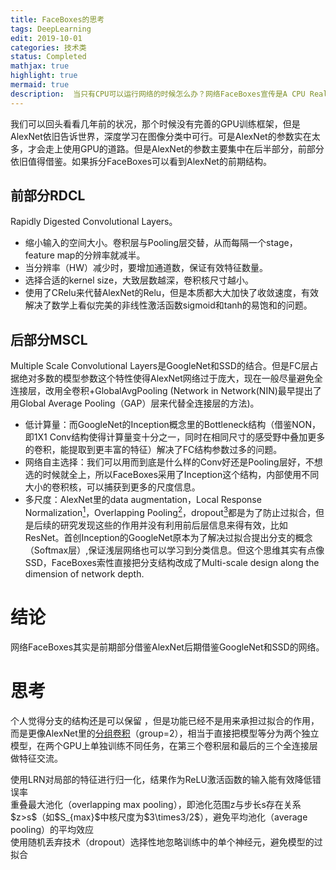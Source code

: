 ```yaml
---
title: FaceBoxes的思考
tags: DeepLearning
edit: 2019-10-01
categories: 技术类
status: Completed
mathjax: true
highlight: true
mermaid: true
description:  当只有CPU可以运行网络的时候怎么办？网络FaceBoxes宣传是A CPU Real-time Face Detector with High Accuracy，其实是前期部分借鉴AlexNet后期借鉴GoogleNet和SSD的网络。
---
```


我们可以回头看看几年前的状况，那个时候没有完善的GPU训练框架，但是AlexNet依旧告诉世界，深度学习在图像分类中可行。可是AlexNet的参数实在太多，才会走上使用GPU的道路。但是AlexNet的参数主要集中在后半部分，前部分依旧值得借鉴。如果拆分FaceBoxes可以看到AlexNet的前期结构。

## 前部分RDCL

Rapidly Digested Convolutional Layers。
- 缩小输入的空间大小。卷积层与Pooling层交替，从而每隔一个stage，feature map的分辨率就减半。
- 当分辨率（HW）减少时，要增加通道数，保证有效特征数量。
- 选择合适的kernel size，大致层数越深，卷积核尺寸越小。
- 使用了CRelu来代替AlexNet的Relu，但是本质都大大加快了收敛速度，有效解决了数学上看似完美的非线性激活函数sigmoid和tanh的易饱和的问题。

## 后部分MSCL

Multiple Scale Convolutional Layers是GoogleNet和SSD的结合。但是FC层占据绝对多数的模型参数这个特性使得AlexNet网络过于庞大，现在一般尽量避免全连接层，改用全卷积+GlobalAvgPooling (Network in Network(NIN)最早提出了用Global Average Pooling（GAP）层来代替全连接层的方法)。
- 低计算量：而GoogleNet的Inception概念里的Bottleneck结构（借鉴NON，即1X1 Conv结构使得计算量变十分之一，同时在相同尺寸的感受野中叠加更多的卷积，能提取到更丰富的特征）解决了FC结构参数过多的问题。
- 网络自主选择：我们可以用而到底是什么样的Conv好还是Pooling层好，不想选的时候就全上，所以FaceBoxes采用了Inception这个结构，内部使用不同大小的卷积核，可以捕获到更多的尺度信息。
- 多尺度：AlexNet里的data augmentation，Local Response Normalization[<sup>1</sup>](#refer-anchor-1)，Overlapping Pooling[<sup>2</sup>](#refer-anchor-2)，dropout[<sup>3</sup>](#refer-anchor-3)都是为了防止过拟合，但是后续的研究发现这些的作用并没有利用前后层信息来得有效，比如ResNet。首创Inception的GoogleNet原本为了解决过拟合提出分支的概念（Softmax层）,保证浅层网络也可以学习到分类信息。但这个思维其实有点像SSD，FaceBoxes索性直接把分支结构改成了Multi-scale design along the dimension of network depth.

# 结论

网络FaceBoxes其实是前期部分借鉴AlexNet后期借鉴GoogleNet和SSD的网络。

# 思考

个人觉得分支的结构还是可以保留 ，但是功能已经不是用来承担过拟合的作用，而是更像AlexNet里的[分组卷积](https://zhuanlan.zhihu.com/p/77480151)（group=2），相当于直接把模型等分为两个独立模型，在两个GPU上单独训练不同任务，在第三个卷积层和最后的三个全连接层做特征交流。

<div id="refer-anchor-1"></div>
使用LRN对局部的特征进行归一化，结果作为ReLU激活函数的输入能有效降低错误率
<div id="refer-anchor-2"></div>
重叠最大池化（overlapping max pooling），即池化范围z与步长s存在关系$z>s$（如$S_{max}$中核尺度为$3\times3/2$），避免平均池化（average pooling）的平均效应
<div id="refer-anchor-3"></div>
使用随机丢弃技术（dropout）选择性地忽略训练中的单个神经元，避免模型的过拟合
